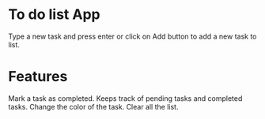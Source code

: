 # To do list App

Type a new task and press enter or click on Add button to add a new task to list.

# Features
Mark a task as completed.
Keeps track of pending tasks and completed tasks.
Change the color of the task.
Clear all the list.